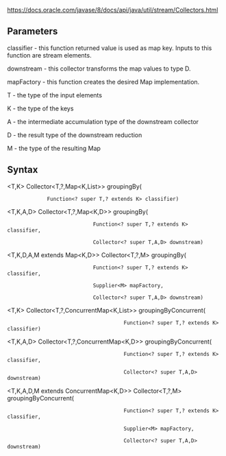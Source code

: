 https://docs.oracle.com/javase/8/docs/api/java/util/stream/Collectors.html

## Parameters

classifier - this function returned value is used as map key. Inputs to this function are stream elements.

downstream - this collector transforms the map values to type D.

mapFactory - this function creates the desired Map implementation. 

T - the type of the input elements

K - the type of the keys

A - the intermediate accumulation type of the downstream collector

D - the result type of the downstream reduction

M - the type of the resulting Map

## Syntax

<T,K> Collector<T,?,Map<K,List<T>>> groupingBy(

                 Function<? super T,? extends K> classifier)


<T,K,A,D> Collector<T,?,Map<K,D>> groupingBy(

                                Function<? super T,? extends K> classifier,

                                Collector<? super T,A,D> downstream)


<T,K,D,A,M extends Map<K,D>> Collector<T,?,M> groupingBy(

                                Function<? super T,? extends K> classifier,

                                Supplier<M> mapFactory,

                                Collector<? super T,A,D> downstream)


<T,K> Collector<T,?,ConcurrentMap<K,List<T>>> groupingByConcurrent(

                                          Function<? super T,? extends K> classifier)


<T,K,A,D> Collector<T,?,ConcurrentMap<K,D>> groupingByConcurrent(

                                          Function<? super T,? extends K> classifier,

                                          Collector<? super T,A,D> downstream)


<T,K,A,D,M extends ConcurrentMap<K,D>> Collector<T,?,M> groupingByConcurrent(

                                          Function<? super T,? extends K> classifier,

                                          Supplier<M> mapFactory,

                                          Collector<? super T,A,D> downstream)


